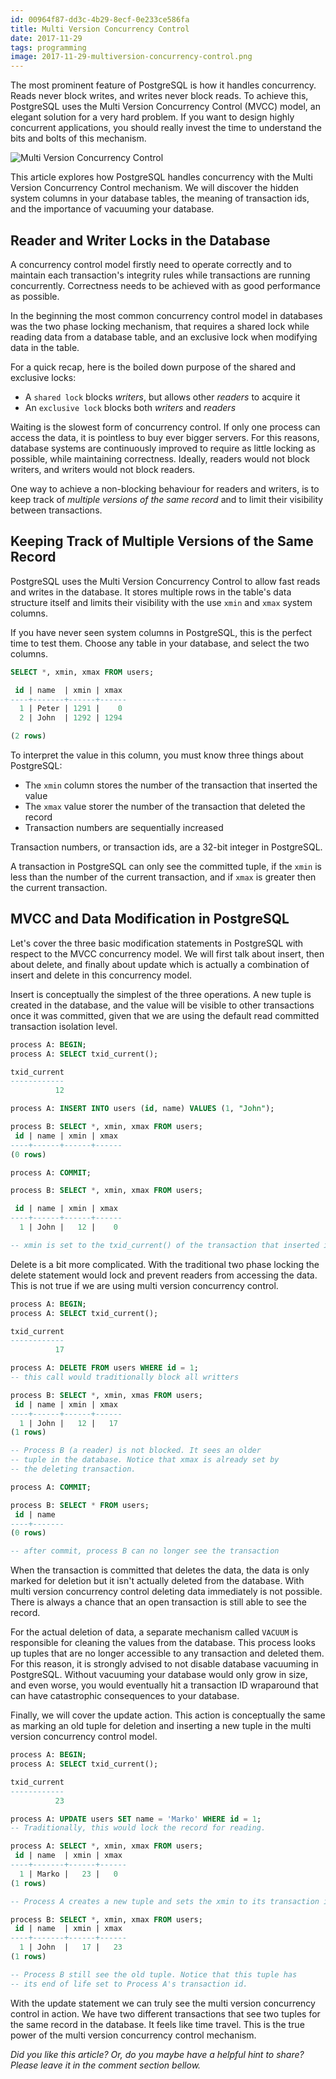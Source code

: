 ```yaml
---
id: 00964f87-dd3c-4b29-8ecf-0e233ce586fa
title: Multi Version Concurrency Control
date: 2017-11-29
tags: programming
image: 2017-11-29-multiversion-concurrency-control.png
---
```


The most prominent feature of PostgreSQL is how it handles concurrency. Reads
never block writes, and writes never block reads. To achieve this, PostgreSQL
uses the Multi Version Concurrency Control (MVCC) model, an elegant solution for
a very hard problem. If you want to design highly concurrent applications, you
should really invest the time to understand the bits and bolts of this
mechanism.

![Multi Version Concurrency Control](images/2017-11-29-multiversion-concurrency-control.png)

This article explores how PostgreSQL handles concurrency with the Multi Version
Concurrency Control mechanism. We will discover the hidden system columns in
your database tables, the meaning of transaction ids, and the importance of
vacuuming your database.

## Reader and Writer Locks in the Database

A concurrency control model firstly need to operate correctly and to maintain
each transaction's integrity rules while transactions are running concurrently.
Correctness needs to be achieved with as good performance as possible.

In the beginning the most common concurrency control model in databases was
the two phase locking mechanism, that requires a shared lock while reading data
from a database table, and an exclusive lock when modifying data in the table.

For a quick recap, here is the boiled down purpose of the shared and exclusive
locks:

- A `shared lock` blocks _writers_, but allows other _readers_ to acquire it
- An `exclusive lock` blocks both _writers_ and _readers_

Waiting is the slowest form of concurrency control. If only one process can
access the data, it is pointless to buy ever bigger servers. For this reasons,
database systems are continuously improved to require as little locking as
possible, while maintaining correctness. Ideally, readers would not block
writers, and writers would not block readers.

One way to achieve a non-blocking behaviour for readers and writers, is to keep
track of _multiple versions of the same record_ and to limit their visibility
between transactions.

## Keeping Track of Multiple Versions of the Same Record

PostgreSQL uses the Multi Version Concurrency Control to allow fast reads and
writes in the database. It stores multiple rows in the table's data structure
itself and limits their visibility with the use `xmin` and `xmax` system
columns.

If you have never seen system columns in PostgreSQL, this is the perfect time to
test them. Choose any table in your database, and select the two columns.

``` sql
SELECT *, xmin, xmax FROM users;

 id | name  | xmin | xmax
----+-------+------+------
  1 | Peter | 1291 |    0
  2 | John  | 1292 | 1294

(2 rows)
```

To interpret the value in this column, you must know three things about
PostgreSQL:

- The `xmin` column stores the number of the transaction that inserted the value
- The `xmax` value storer the number of the transaction that deleted the record
- Transaction numbers are sequentially increased

Transaction numbers, or transaction ids, are a 32-bit integer in PostgreSQL.

A transaction in PostgreSQL can only see the committed tuple, if the `xmin` is
less than the number of the current transaction, and if `xmax` is greater then
the current transaction.

## MVCC and Data Modification in PostgreSQL

Let's cover the three basic modification statements in PostgreSQL with respect
to the MVCC concurrency model. We will first talk about insert, then about
delete, and finally about update which is actually a combination of insert and
delete in this concurrency model.

Insert is conceptually the simplest of the three operations. A new tuple is
created in the database, and the value will be visible to other transactions
once it was committed, given that we are using the default read committed
transaction isolation level.

``` sql
process A: BEGIN;
process A: SELECT txid_current();

txid_current
------------
          12

process A: INSERT INTO users (id, name) VALUES (1, "John");

process B: SELECT *, xmin, xmax FROM users;
 id | name | xmin | xmax
----+------+------+------
(0 rows)

process A: COMMIT;

process B: SELECT *, xmin, xmax FROM users;

 id | name | xmin | xmax
----+------+------+------
  1 | John |   12 |    0

-- xmin is set to the txid_current() of the transaction that inserted it
```

Delete is a bit more complicated. With the traditional two phase locking the
delete statement would lock and prevent readers from accessing the data. This is
not true if we are using multi version concurrency control.

``` sql
process A: BEGIN;
process A: SELECT txid_current();

txid_current
------------
          17

process A: DELETE FROM users WHERE id = 1;
-- this call would traditionally block all writters

process B: SELECT *, xmin, xmas FROM users;
 id | name | xmin | xmax
----+------+------+------
  1 | John |   12 |   17
(1 rows)

-- Process B (a reader) is not blocked. It sees an older
-- tuple in the database. Notice that xmax is already set by
-- the deleting transaction.

process A: COMMIT;

process B: SELECT * FROM users;
 id | name
----+-------
(0 rows)

-- after commit, process B can no longer see the transaction
```

When the transaction is committed that deletes the data, the data is only marked
for deletion but it isn't actually deleted from the database. With multi version
concurrency control deleting data immediately is not possible. There is always a
chance that an open transaction is still able to see the record.

For the actual deletion of data, a separate mechanism called `VACUUM` is
responsible for cleaning the values from the database. This process looks up
tuples that are no longer accessible to any transaction and deleted them. For
this reason, it is strongly advised to not disable database vacuuming in
PostgreSQL. Without vacuuming your database would only grow in size, and even
worse, you would eventually hit a transaction ID wraparound that can have
catastrophic consequences to your database.

Finally, we will cover the update action. This action is conceptually the same
as marking an old tuple for deletion and inserting a new tuple in the multi
version concurrency control model.

``` sql
process A: BEGIN;
process A: SELECT txid_current();

txid_current
------------
          23

process A: UPDATE users SET name = 'Marko' WHERE id = 1;
-- Traditionally, this would lock the record for reading.

process A: SELECT *, xmin, xmax FROM users;
 id | name  | xmin | xmax
----+-------+------+------
  1 | Marko |   23 |   0
(1 rows)

-- Process A creates a new tuple and sets the xmin to its transaction id

process B: SELECT *, xmin, xmax FROM users;
 id | name  | xmin | xmax
----+-------+------+------
  1 | John  |   17 |   23
(1 rows)

-- Process B still see the old tuple. Notice that this tuple has
-- its end of life set to Process A's transaction id.
```

With the update statement we can truly see the multi version concurrency control
in action. We have two different transactions that see two tuples for the same
record in the database. It feels like time travel. This is the true power of the
multi version concurrency control mechanism.

_Did you like this article? Or, do you maybe have a helpful hint to share? Please
leave it in the comment section bellow._
